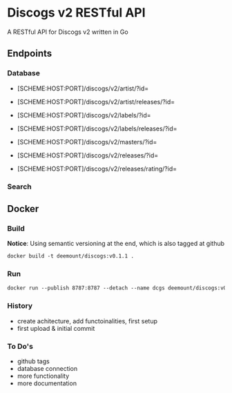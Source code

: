 # Discogs v2 RESTful API

A RESTful API for Discogs v2 written in Go

## Endpoints

### Database

* [SCHEME:HOST:PORT]/discogs/v2/artist/?id=
* [SCHEME:HOST:PORT]/discogs/v2/artist/releases/?id=

* [SCHEME:HOST:PORT]/discogs/v2/labels/?id=
* [SCHEME:HOST:PORT]/discogs/v2/labels/releases/?id=

* [SCHEME:HOST:PORT]/discogs/v2/masters/?id=

* [SCHEME:HOST:PORT]/discogs/v2/releases/?id=
* [SCHEME:HOST:PORT]/discogs/v2/releases/rating/?id=

### Search

## Docker

### Build

**Notice**:
Using semantic versioning at the end, which is also tagged at github

```dockerfile
docker build -t deemount/discogs:v0.1.1 .
```

### Run

```dockerfile
docker run --publish 8787:8787 --detach --name dcgs deemount/discogs:v0.1.1  
```

### History

* create achitecture, add functoinalities, first setup
* first upload & initial commit

### To Do's

* github tags
* database connection
* more functionality
* more documentation
